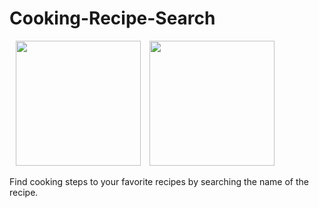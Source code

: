 # Cooking-Recipe-Search
  <img src="https://user-images.githubusercontent.com/60834223/105277528-8bb9a980-5bde-11eb-8094-7bcc3783e37d.png" width ="200" hspace="10" />  <img src = "https://user-images.githubusercontent.com/60834223/105333664-f257bb00-5c10-11eb-9eaf-0cca6c229cc5.png" width = "200" />
  
  Find cooking steps to your favorite recipes by searching the name of the recipe. 
  
